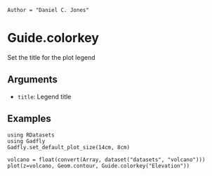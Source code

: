 ```@meta
Author = "Daniel C. Jones"
```

# Guide.colorkey

Set the title for the plot legend

## Arguments
  * `title`: Legend title

## Examples

```@setup 1
using RDatasets
using Gadfly
Gadfly.set_default_plot_size(14cm, 8cm)
```

```@example 1
volcano = float(convert(Array, dataset("datasets", "volcano")))
plot(z=volcano, Geom.contour, Guide.colorkey("Elevation"))
```
